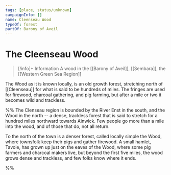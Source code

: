 ```yaml
---
tags: [place, status/unknown]
campaignInfo: []
name: Cleenseau Wood
typeOf: forest
partOf: Barony of Aveil
---
```

# The Cleenseau Wood
>[!info]+ Information
> A wood in the [[Barony of Aveil]], [[Sembara]], the [[Western Green Sea Region]]


The Wood as it is known locally, is an old growth forest, stretching north of [[Cleenseau]] for what is said to be hundreds of miles. The fringes are used for firewood, charcoal gathering, and pig farming, but after a mile or two it becomes wild and trackless.

%% The Clenseau region is bounded by the River Enst in the south, and the Wood in the north -- a dense, trackless forest that is said to stretch for a hundred miles northward towards Ainwick. Few people go more than a mile into the wood, and of those that do, not all return.


To the north of the town is a denser forest, called locally simple the Wood, where townsfolk keep their pigs and gather firewood. A small hamlet, Tavoie, has grown up just on the eaves of the Wood, where some pig farmers and charcoal makers live, but beyond the first five miles, the wood grows dense and trackless, and few folks know where it ends. 


%%


